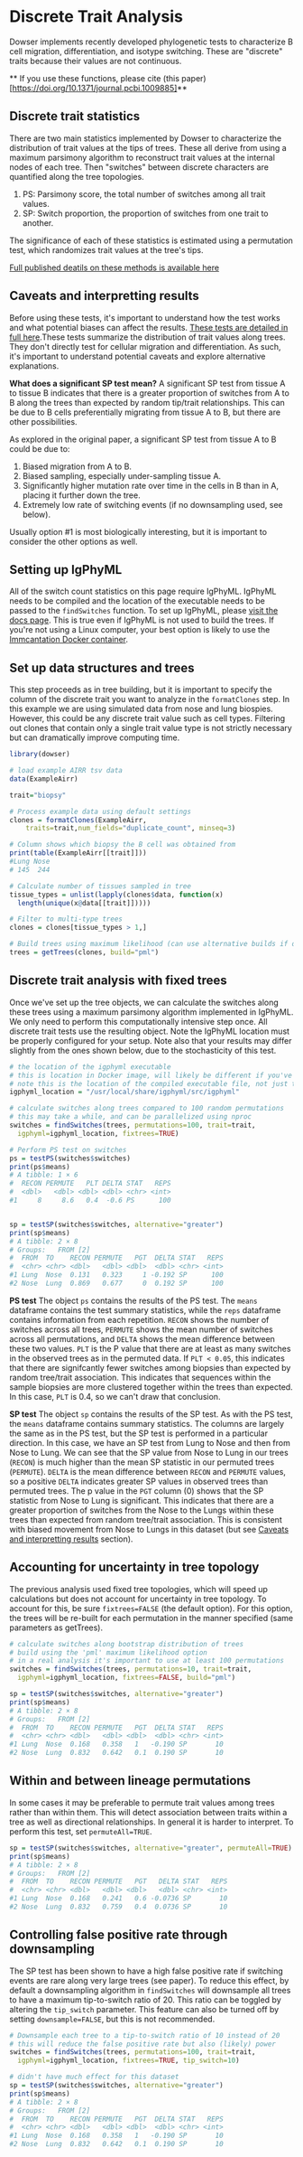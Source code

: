 # Discrete Trait Analysis

Dowser implements recently developed phylogenetic tests to characterize B cell migration, differentiation, and isotype switching. These are "discrete" traits because their values are not continuous. 

** If you use these functions, please cite (this paper)[https://doi.org/10.1371/journal.pcbi.1009885]**

## Discrete trait statistics

There are two main statistics implemented by Dowser to characterize the distribution of trait values at the tips of trees. These all derive from using a maximum parsimony algorithm to reconstruct trait values at the internal nodes of each tree. Then "switches" between discrete characters are quantified along the tree topologies.

1. PS: Parsimony score, the total number of switches among all trait values.
2. SP: Switch proportion, the proportion of switches from one trait to another.

The significance of each of these statistics is estimated using a permutation test, which randomizes trait values at the tree's tips.

[Full published deatils on these methods is available here](https://doi.org/10.1371/journal.pcbi.1009885)


## Caveats and interpretting results

Before using these tests, it's important to understand how the test works and what potential biases can affect the results. [These tests are detailed in full here](https://doi.org/10.1371/journal.pcbi.1009885).These tests summarize the distribution of trait values along trees. They don't directly test for cellular migration and differentiation. As such, it's important to understand potential caveats and explore alternative explanations.

**What does a significant SP test mean?** A significant SP test from tissue A to tissue B indicates that there is a greater proportion of switches from A to B along the trees than expected by random tip/trait relationships. This can be due to B cells preferentially migrating from tissue A to B, but there are other possibilities.

As explored in the original paper, a significant SP test from tissue A to B could be due to:

1. Biased migration from A to B.
2. Biased sampling, especially under-sampling tissue A.
3. Significantly higher mutation rate over time in the cells in B than in A, placing it further down the tree.
4. Extremely low rate of switching events (if no downsampling used, see below).

Usually option #1 is most biologically interesting, but it is important to consider the other options as well.

## Setting up IgPhyML

All of the switch count statistics on this page require IgPhyML. IgPhyML needs to be compiled and the location of the executable needs to be passed to the `findSwitches` function. To set up IgPhyML, please [visit the docs page](https://igphyml.readthedocs.io). This is true even if IgPhyML is not used to build the trees. If you're not using a Linux computer, your best option is likely to use the [Immcantation Docker container](https://igphyml.readthedocs.io/en/latest/install.html#docker-image-recommended).


## Set up data structures and trees

This step proceeds as in tree building, but it is important to specify the column of the discrete trait you want to analyze in the `formatClones` step. In this example we are using simulated data from nose and lung biospies. However, this could be any discrete trait value such as cell types. Filtering out clones that contain only a single trait value type is not strictly necessary but can dramatically improve computing time.


```r
library(dowser)

# load example AIRR tsv data
data(ExampleAirr)

trait="biopsy"

# Process example data using default settings
clones = formatClones(ExampleAirr,
    traits=trait,num_fields="duplicate_count", minseq=3)

# Column shows which biopsy the B cell was obtained from
print(table(ExampleAirr[[trait]]))
#Lung Nose 
# 145  244 

# Calculate number of tissues sampled in tree
tissue_types = unlist(lapply(clones$data, function(x)
  length(unique(x@data[[trait]]))))

# Filter to multi-type trees
clones = clones[tissue_types > 1,]

# Build trees using maximum likelihood (can use alternative builds if desired)
trees = getTrees(clones, build="pml")
```

## Discrete trait analysis with fixed trees

Once we've set up the tree objects, we can calculate the switches along these trees using a maximum parsimony algorithm implemented in IgPhyML. We only need to perform this computationally intensive step once. All discrete trait tests use the resulting object. Note the IgPhyML location must be properly configured for your setup. Note also that your results may differ slightly from the ones shown below, due to the stochasticity of this test.



```r
# the location of the igphyml executable
# this is location in Docker image, will likely be different if you've set it up yourself
# note this is the location of the compiled executable file, not just the source folder
igphyml_location = "/usr/local/share/igphyml/src/igphyml"

# calculate switches along trees compared to 100 random permutations 
# this may take a while, and can be parallelized using nproc
switches = findSwitches(trees, permutations=100, trait=trait, 
  igphyml=igphyml_location, fixtrees=TRUE)

# Perform PS test on switches
ps = testPS(switches$switches)
print(ps$means)
# A tibble: 1 × 6
#  RECON PERMUTE   PLT DELTA STAT   REPS
#  <dbl>   <dbl> <dbl> <dbl> <chr> <int>
#1     8     8.6   0.4  -0.6 PS      100


sp = testSP(switches$switches, alternative="greater")
print(sp$means)
# A tibble: 2 × 8
# Groups:   FROM [2]
#  FROM  TO    RECON PERMUTE   PGT  DELTA STAT   REPS
#  <chr> <chr> <dbl>   <dbl> <dbl>  <dbl> <chr> <int>
#1 Lung  Nose  0.131   0.323     1 -0.192 SP      100
#2 Nose  Lung  0.869   0.677     0  0.192 SP      100
```


**PS test** The object `ps` contains the results of the PS test. The `means` dataframe contains the test summary statistics, while the `reps` dataframe contains information from each repetition. `RECON` shows the number of switches across all trees, `PERMUTE` shows the mean number of switches across all permutations, and `DELTA` shows the mean difference between these two values. `PLT` is the P value that there are at least as many switches in the observed trees as in the permuted data. If `PLT < 0.05`, this indicates that there are signifcantly fewer switches among biopsies than expected by random tree/trait association. This indicates that sequences within the sample biopsies are more clustered together within the trees than expected. In this case, `PLT` is 0.4, so we can't draw that conclusion.

**SP test** The object `sp` contains the results of the SP test. As with the PS test, the `means` dataframe contains summary statistics. The columns are largely the same as in the PS test, but the SP test is performed in a particular direction. In this case, we have an SP test from Lung to Nose and then from Nose to Lung. We can see that the SP value from Nose to Lung in our trees (`RECON`) is much higher than the mean SP statistic in our permuted trees (`PERMUTE`). `DELTA` is the mean difference between `RECON` and `PERMUTE` values, so a positive `DELTA` indicates greater SP values in observed trees than permuted trees. The p value in the `PGT` column (0) shows that the SP statistic from Nose to Lung is significant. This indicates that there are a greater proportion of switches from the Nose to the Lungs within these trees than expected from random tree/trait association. This is consistent with biased movement from Nose to Lungs in this dataset (but see [Caveats and interpretting results](#caveats-and-interpretting-results) section).


## Accounting for uncertainty in tree topology

The previous analysis used fixed tree topologies, which will speed up calculations but does not account for uncertainty in tree topology. To account for this, be sure `fixtrees=FALSE` (the default option). For this option, the trees will be re-built for each permutation in the manner specified (same parameters as getTrees). 


```r
# calculate switches along bootstrap distribution of trees
# build using the 'pml' maximum likelihood option
# in a real analysis it's important to use at least 100 permutations
switches = findSwitches(trees, permutations=10, trait=trait, 
  igphyml=igphyml_location, fixtrees=FALSE, build="pml")

sp = testSP(switches$switches, alternative="greater")
print(sp$means)
# A tibble: 2 × 8
# Groups:   FROM [2]
#  FROM  TO    RECON PERMUTE   PGT  DELTA STAT   REPS
#  <chr> <chr> <dbl>   <dbl> <dbl>  <dbl> <chr> <int>
#1 Lung  Nose  0.168   0.358   1   -0.190 SP       10
#2 Nose  Lung  0.832   0.642   0.1  0.190 SP       10
```

## Within and between lineage permutations

In some cases it may be preferable to permute trait values among trees rather than within them. This will detect association between traits within a tree as well as directional relationships. In general it is harder to interpret. To perform this test, set `permuteAll=TRUE`.


```r
sp = testSP(switches$switches, alternative="greater", permuteAll=TRUE)
print(sp$means)
# A tibble: 2 × 8
# Groups:   FROM [2]
#  FROM  TO    RECON PERMUTE   PGT   DELTA STAT   REPS
#  <chr> <chr> <dbl>   <dbl> <dbl>   <dbl> <chr> <int>
#1 Lung  Nose  0.168   0.241   0.6 -0.0736 SP       10
#2 Nose  Lung  0.832   0.759   0.4  0.0736 SP       10
```

## Controlling false positive rate through downsampling

The SP test has been shown to have a high false positive rate if switching events are rare along very large trees (see paper). To reduce this effect, by default a downsampling algorithm in `findSwitches` will downsample all trees to have a maximum tip-to-switch ratio of 20. This ratio can be toggled by altering the `tip_switch` parameter. This feature can also be turned off by setting `downsample=FALSE`, but this is not recommended.


```r
# Downsample each tree to a tip-to-switch ratio of 10 instead of 20 
# this will reduce the false positive rate but also (likely) power
switches = findSwitches(trees, permutations=100, trait=trait, 
  igphyml=igphyml_location, fixtrees=TRUE, tip_switch=10)

# didn't have much effect for this dataset
sp = testSP(switches$switches, alternative="greater")
print(sp$means)
# A tibble: 2 × 8
# Groups:   FROM [2]
#  FROM  TO    RECON PERMUTE   PGT  DELTA STAT   REPS
#  <chr> <chr> <dbl>   <dbl> <dbl>  <dbl> <chr> <int>
#1 Lung  Nose  0.168   0.358   1   -0.190 SP       10
#2 Nose  Lung  0.832   0.642   0.1  0.190 SP       10
```

